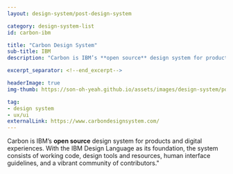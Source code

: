```yaml
---
layout: design-system/post-design-system

category: design-system-list
id: carbon-ibm

title: "Carbon Design System"
sub-title: IBM
description: "Carbon is IBM’s **open source** design system for products and digital experiences. With the IBM Design Language as its foundation, the system consists of working code, design tools and resources, human interface guidelines, and a vibrant community of contributors."

excerpt_separator: <!--end_excerpt-->

headerImage: true
img-thumb: https://son-oh-yeah.github.io/assets/images/design-system/poster-carbon-design-system.jpg

tag:
- design system
- ux/ui
externalLink: https://www.carbondesignsystem.com/
---
```



Carbon is IBM’s **open source** design system for products and digital experiences. With the IBM Design Language as its foundation, the system consists of working code, design tools and resources, human interface guidelines, and a vibrant community of contributors."
<!--end_excerpt-->

